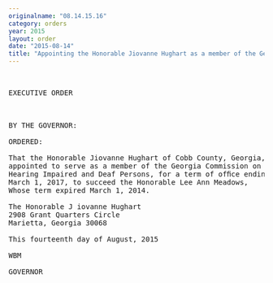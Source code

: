```yaml
---
originalname: "08.14.15.16"
category: orders
year: 2015
layout: order
date: "2015-08-14"
title: "Appointing the Honorable Jiovanne Hughart as a member of the Georgia Commission on Hearing Impaired and Deaf Persons"
---
```

<pre>
 

EXECUTIVE ORDER

 

BY THE GOVERNOR:

ORDERED:

That the Honorable Jiovanne Hughart of Cobb County, Georgia, is
appointed to serve as a member of the Georgia Commission on
Hearing Impaired and Deaf Persons, for a term of ofﬁce ending
March 1, 2017, to succeed the Honorable Lee Ann Meadows,
Whose term expired March 1, 2014.

The Honorable J iovanne Hughart
2908 Grant Quarters Circle
Marietta, Georgia 30068

This fourteenth day of August, 2015

WBM

GOVERNOR

 

 

</pre>
